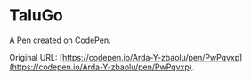 # TaluGo

A Pen created on CodePen.

Original URL: [https://codepen.io/Arda-Y-zbaolu/pen/PwPqvxp](https://codepen.io/Arda-Y-zbaolu/pen/PwPqvxp).

